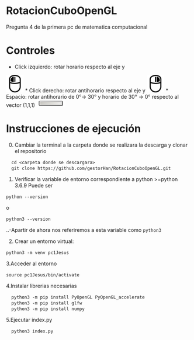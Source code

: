 # RotacionCuboOpenGL
Pregunta 4 de la primera pc de matematica computacional

# Controles
* Click izquierdo: rotar horario respecto al eje y
<img src="https://raw.githubusercontent.com/gestorHan/RotacionCuboOpenGL/master/images/izq.png" height="48" width="48" >
* Click derecho: rotar antihorario respecto al eje y
<img src="https://raw.githubusercontent.com/gestorHan/RotacionCuboOpenGL/master/images/der.png" height="48" width="48" >
* Espacio: rotar antihorario de 0°-> 30° y horario de 30° -> 0° respecto al vector (1,1,1)
<img src="https://github.com/gestorHan/RotacionCuboOpenGL/blob/master/images/space.jpg" height="20" width="80" >

# Instrucciones de ejecución
0. Cambiar la terminal a la carpeta donde se realizara la descarga y clonar el repositorio
```console
  cd <carpeta donde se descargara>
  git clone https://github.com/gestorHan/RotacionCuboOpenGL.git
  ```  
1. Verificar la variable de entorno correspondiente a python >=python 3.6.9 
  Puede ser 
  ```console
  python --version
  ``` 
  o 
  ```console
  python3 --version
  ``` 
  ..-Apartir de ahora nos referiremos a esta variable como ```python3```

2. Crear un entorno virtual:
  ```console
  python3 -m venv pc1Jesus
  ```
3.Acceder al entorno 
  ```console
  source pc1Jesus/bin/activate
  ```
 4.Instalar librerias necesarias
  ```console
    python3 -m pip install PyOpenGL PyOpenGL_accelerate
    python3 -m pip install glfw
    python3 -m pip install numpy
  ```
  5.Ejecutar index.py
  ```console
    python3 index.py
  ```
